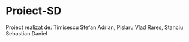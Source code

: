 # Proiect-SD
Proiect realizat de: Timisescu Stefan Adrian, Pislaru Vlad Rares, Stanciu Sebastian Daniel 
